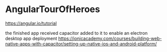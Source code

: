 # AngularTourOfHeroes
https://angular.io/tutorial

the finished app received capacitor added to it to enable an electron desktop app deployment
https://ionicacademy.com/courses/building-web-native-apps-with-capacitor/setting-up-native-ios-and-android-platform/

